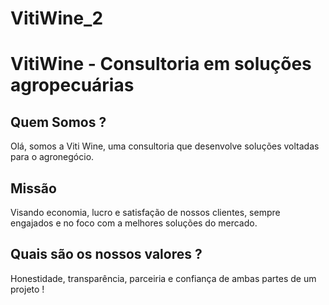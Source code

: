 # VitiWine_2
<h1>VitiWine - Consultoria em soluções agropecuárias</h1>


<h2>Quem Somos ?</h2>
<p>Olá, somos a Viti Wine, uma consultoria que desenvolve soluções voltadas para o agronegócio.</p>


<h2>Missão</h2>
<p>Visando economia, lucro e satisfação de nossos clientes, sempre engajados e no foco com a melhores soluções do mercado.</p>


<h2>Quais são os nossos valores ?</h2>
<p>Honestidade, transparência, parceiria e confiança de ambas partes de um projeto !</p>

